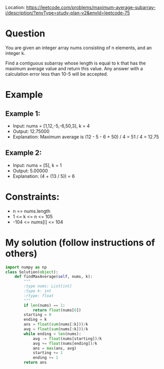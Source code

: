 Location: https://leetcode.com/problems/maximum-average-subarray-i/description/?envType=study-plan-v2&envId=leetcode-75

# Question
You are given an integer array nums consisting of n elements, and an integer k.

Find a contiguous subarray whose length is equal to k that has the maximum average value and return this value. Any answer with a calculation error less than 10-5 will be accepted.

 

 # Example

## Example 1:

- Input: nums = [1,12,-5,-6,50,3], k = 4
- Output: 12.75000
- Explanation: Maximum average is (12 - 5 - 6 + 50) / 4 = 51 / 4 = 12.75
## Example 2:

- Input: nums = [5], k = 1
- Output: 5.00000
- Explanation: (4 + (13 / 5)) = 6

# Constraints:
- n == nums.length
- 1 <= k <= n <= 105
- -104 <= nums[i] <= 104

# My solution (follow instructions of others)
```python
import numpy as np
class Solution(object):
    def findMaxAverage(self, nums, k):
        """
        :type nums: List[int]
        :type k: int
        :rtype: float
        """
        if len(nums) == 1:
            return float(nums[0])
        starting = 0
        ending = k
        ans = float(sum(nums[:k]))/k
        avg = float(sum(nums[:k]))/k
        while ending < len(nums):
            avg -= float(nums[starting])/k
            avg += float(nums[ending])/k 
            ans = max(ans, avg)
            starting += 1
            ending += 1
        return ans

```
